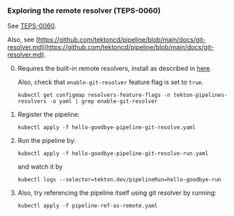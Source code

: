 ### Exploring the remote resolver (TEPS-0060)

See [TEPS-0060](https://github.com/tektoncd/community/blob/main/teps/0060-remote-resource-resolution.md).

Also, see [https://github.com/tektoncd/pipeline/blob/main/docs/git-resolver.md](https://github.com/tektoncd/pipeline/blob/main/docs/git-resolver.md).

0. Requires the built-in remote resolvers, install as described in [here](https://github.com/tektoncd/pipeline/blob/main/docs/install.md#installation).

    Also, check that `enable-git-resolver` feature flag is set to `true`.

    ```
    kubectl get configmap resolvers-feature-flags -n tekton-pipelines-resolvers -o yaml | grep enable-git-resolver
    ```

1. Register the pipeline:

    ```
    kubectl apply -f hello-goodbye-pipeline-git-resolve.yaml 
    ```

2. Run the pipeline by:

    ```
    kubectl apply -f hello-goodbye-pipeline-git-resolve-run.yaml 
    ```

    and watch it by
    ```
    kubectl logs --selector=tekton.dev/pipelineRun=hello-goodbye-run
    ```

3. Also, try referencing the pipeline itself using git resolver by running:

    ```
    kubectl apply -f pipeline-ref-as-remote.yaml
    ```
